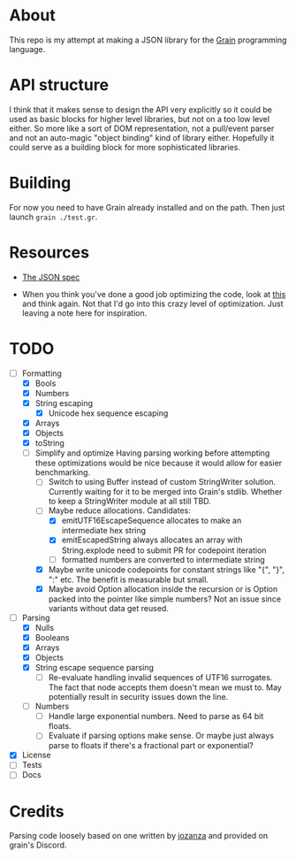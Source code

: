 # About
This repo is my attempt at making a JSON library for the [Grain](https://grain-lang.org) programming language.

# API structure
I think that it makes sense to design the API very explicitly so it could be used as basic blocks for higher level libraries, but not on a too low level either. So more like a sort of DOM representation, not a pull/event parser and not an auto-magic "object binding" kind of library either. Hopefully it could serve as a building block for more sophisticated libraries.

# Building
For now you need to have Grain already installed and on the path. Then just launch `grain ./test.gr`.

# Resources
- [The JSON spec](https://www.ecma-international.org/publications-and-standards/standards/ecma-404/)

- When you think you've done a good job optimizing the code, look at [this](https://www.infoq.com/presentations/simdjson-parser/) and think again. Not that I'd go into this crazy level of optimization. Just leaving a note here for inspiration.

# TODO
- [ ] Formatting
	- [x] Bools
	- [x] Numbers
	- [x] String escaping
		- [x] Unicode hex sequence escaping
	- [x] Arrays
	- [x] Objects
	- [x] toString
	- [ ] Simplify and optimize
		Having parsing working before attempting these optimizations would be nice
		because it would allow for easier benchmarking.
		- [ ] Switch to using Buffer instead of custom StringWriter solution.
		    Currently waiting for it to be merged into Grain's stdlib.
			Whether to keep a StringWriter module at all still TBD.
		- [ ] Maybe reduce allocations.
			Candidates:
			- [x] emitUTF16EscapeSequence allocates to make an intermediate hex string
			- [x] emitEscapedString always allocates an array with String.explode
				need to submit PR for codepoint iteration
			- [ ] formatted numbers are converted to intermediate string
		- [x] Maybe write unicode codepoints for constant strings like "{", "}", ":" etc.
		    The benefit is measurable but small.
		- [x] Maybe avoid Option allocation inside the recursion
			or is Option packed into the pointer like simple numbers?
			Not an issue since variants without data get reused.
- [ ] Parsing
	- [x] Nulls
	- [x] Booleans
	- [x] Arrays
	- [x] Objects
	- [x] String escape sequence parsing
		- [ ] Re-evaluate handling invalid sequences of UTF16 surrogates. The fact that node accepts them doesn't mean we must to. May potentially result in security issues down the line.
	- [ ] Numbers
		- [ ] Handle large exponential numbers. Need to parse as 64 bit floats.
		- [ ] Evaluate if parsing options make sense. Or maybe just always parse to floats if there's a fractional part or exponential?
- [x] License
- [ ] Tests
- [ ] Docs

# Credits
Parsing code loosely based on one written by [jozanza](https://github.com/jozanza) and provided on grain's Discord.

